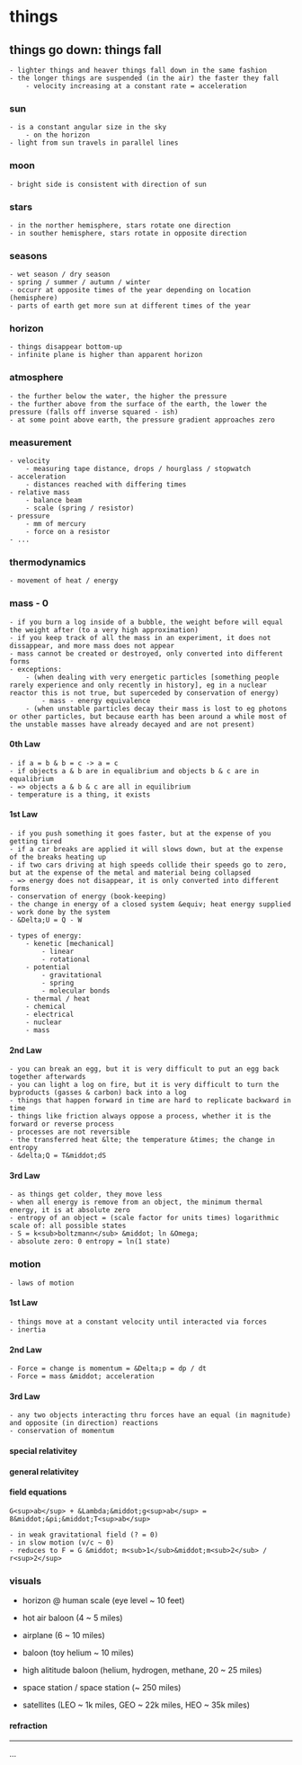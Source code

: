 # things


## things go down: things fall
	- lighter things and heaver things fall down in the same fashion
	- the longer things are suspended (in the air) the faster they fall
		- velocity increasing at a constant rate = acceleration




### sun
	- is a constant angular size in the sky
		- on the horizon 
	- light from sun travels in parallel lines

### moon
	- bright side is consistent with direction of sun

### stars
	- in the norther hemisphere, stars rotate one direction
	- in souther hemisphere, stars rotate in opposite direction

### seasons
	- wet season / dry season
	- spring / summer / autumn / winter
	- occurr at opposite times of the year depending on location (hemisphere)
	- parts of earth get more sun at different times of the year

### horizon
	- things disappear bottom-up
	- infinite plane is higher than apparent horizon

### atmosphere
	- the further below the water, the higher the pressure
	- the further above from the surface of the earth, the lower the pressure (falls off inverse squared - ish)
	- at some point above earth, the pressure gradient approaches zero

### measurement
	- velocity
		- measuring tape distance, drops / hourglass / stopwatch
	- acceleration
		- distances reached with differing times
	- relative mass
		- balance beam
		- scale (spring / resistor)
	- pressure
		- mm of mercury
		- force on a resistor
	- ...


### thermodynamics
	- movement of heat / energy


### mass - 0
	- if you burn a log inside of a bubble, the weight before will equal the weight after (to a very high approximation)
	- if you keep track of all the mass in an experiment, it does not dissappear, and more mass does not appear
	- mass cannot be created or destroyed, only converted into different forms
	- exceptions:
		- (when dealing with very energetic particles [something people rarely experience and only recently in history], eg in a nuclear reactor this is not true, but superceded by conservation of energy)
			- mass - energy equivalence
		- (when unstable particles decay their mass is lost to eg photons or other particles, but because earth has been around a while most of the unstable masses have already decayed and are not present)


#### 0th Law
	- if a = b & b = c -> a = c
	- if objects a & b are in equalibrium and objects b & c are in equalibrium
	- => objects a & b & c are all in equilibrium
	- temperature is a thing, it exists

#### 1st Law
	- if you push something it goes faster, but at the expense of you getting tired
	- if a car breaks are applied it will slows down, but at the expense of the breaks heating up
	- if two cars driving at high speeds collide their speeds go to zero, but at the expense of the metal and material being collapsed
	- => energy does not disappear, it is only converted into different forms
	- conservation of energy (book-keeping)
	- the change in energy of a closed system &equiv; heat energy supplied - work done by the system
	- &Delta;U = Q - W 

	- types of energy:
		- kenetic [mechanical]
			- linear
			- rotational
		- potential
			- gravitational
			- spring
			- molecular bonds
		- thermal / heat
		- chemical
		- electrical
		- nuclear
		- mass

#### 2nd Law
	- you can break an egg, but it is very difficult to put an egg back together afterwards
	- you can light a log on fire, but it is very difficult to turn the byproducts (gasses & carbon) back into a log
	- things that happen forward in time are hard to replicate backward in time
	- things like friction always oppose a process, whether it is the forward or reverse process
	- processes are not reversible
	- the transferred heat &lte; the temperature &times; the change in entropy
	- &delta;Q = T&middot;dS

#### 3rd Law
	- as things get colder, they move less
	- when all energy is remove from an object, the minimum thermal energy, it is at absolute zero
	- entropy of an object = (scale factor for units times) logarithmic scale of: all possible states
	- S = k<sub>boltzmann</sub> &middot; ln &Omega;
	- absolute zero: 0 entropy = ln(1 state)


### motion
	- laws of motion

#### 1st Law
	- things move at a constant velocity until interacted via forces
	- inertia

#### 2nd Law
	- Force = change is momentum = &Delta;p = dp / dt
	- Force = mass &middot; acceleration

#### 3rd Law
	- any two objects interacting thru forces have an equal (in magnitude) and opposite (in direction) reactions
	- conservation of momentum
	

#### special relativitey

#### general relativitey


#### field equations
	G<sup>ab</sup> + &Lambda;&middot;g<sup>ab</sup> = 8&middot;&pi;&middot;T<sup>ab</sup>

	- in weak gravitational field (? = 0)
	- in slow motion (v/c ~ 0)
	- reduces to F = G &middot; m<sub>1</sub>&middot;m<sub>2</sub> / r<sup>2</sup>




### visuals

- horizon @ human scale (eye level ~ 10 feet)

- hot air baloon (4 ~ 5 miles)

- airplane (6 ~ 10 miles)

- baloon (toy helium ~ 10 miles)

- high alititude baloon (helium, hydrogen, methane, 20 ~ 25 miles)

- space station / space station (~ 250 miles)

- satellites (LEO ~ 1k miles, GEO ~ 22k miles, HEO ~ 35k miles)




#### refraction




---
...
